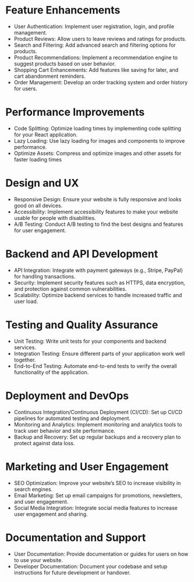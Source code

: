 # Feature Enhancements
- User Authentication: Implement user registration, login, and profile management.
- Product Reviews: Allow users to leave reviews and ratings for products.
- Search and Filtering: Add advanced search and filtering options for products.
- Product Recommendations: Implement a recommendation engine to suggest products based on user behavior.
- Shopping Cart Enhancements: Add features like saving for later, and cart abandonment reminders.
- Order Management: Develop an order tracking system and order history for users.

 # Performance Improvements
- Code Splitting: Optimize loading times by implementing code splitting for your React application.
- Lazy Loading: Use lazy loading for images and components to improve performance.
- Optimize Assets: Compress and optimize images and other assets for faster loading times

# Design and UX
- Responsive Design: Ensure your website is fully responsive and looks good on all devices.
- Accessibility: Implement accessibility features to make your website usable for people with disabilities.
- A/B Testing: Conduct A/B testing to find the best designs and features for user engagement.

 # Backend and API Development
- API Integration: Integrate with payment gateways (e.g., Stripe, PayPal) for handling transactions.
- Security: Implement security features such as HTTPS, data encryption, and protection against common vulnerabilities.
- Scalability: Optimize backend services to handle increased traffic and user load.

 # Testing and Quality Assurance
- Unit Testing: Write unit tests for your components and backend services.
- Integration Testing: Ensure different parts of your application work well together.
- End-to-End Testing: Automate end-to-end tests to verify the overall functionality of the application.

 # Deployment and DevOps
- Continuous Integration/Continuous Deployment (CI/CD): Set up CI/CD pipelines for automated testing and deployment.
- Monitoring and Analytics: Implement monitoring and analytics tools to track user behavior and site performance.
- Backup and Recovery: Set up regular backups and a recovery plan to protect against data loss.

# Marketing and User Engagement
- SEO Optimization: Improve your website’s SEO to increase visibility in search engines.
- Email Marketing: Set up email campaigns for promotions, newsletters, and user engagement.
- Social Media Integration: Integrate social media features to increase user engagement and sharing.

# Documentation and Support
- User Documentation: Provide documentation or guides for users on how to use your website.
- Developer Documentation: Document your codebase and setup instructions for future development or handover.
